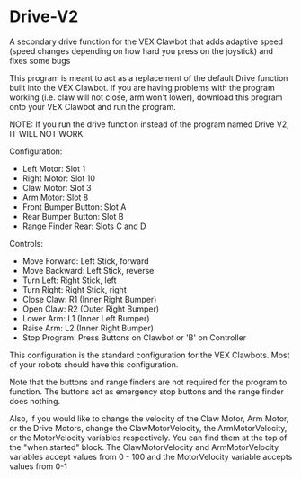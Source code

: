 # Drive-V2
A secondary drive function for the VEX Clawbot that adds adaptive speed (speed changes depending on how hard you press on the joystick) and fixes some bugs

This program is meant to act as a replacement of the default Drive function built into the VEX Clawbot. If you are having problems with the program working (i.e. claw will not close, arm won't lower), download this program onto your VEX Clawbot and run the program.

NOTE: If you run the drive function instead of the program named Drive V2, IT WILL NOT WORK.

Configuration:
- Left Motor: Slot 1
- Right Motor: Slot 10
- Claw Motor: Slot 3
- Arm Motor: Slot 8
- Front Bumper Button: Slot A
- Rear Bumper Button: Slot B
- Range Finder Rear: Slots C and D

Controls:
- Move Forward: Left Stick, forward
- Move Backward: Left Stick, reverse
- Turn Left: Right Stick, left
- Turn Right: Right Stick, right
- Close Claw: R1 (Inner Right Bumper)
- Open Claw: R2 (Outer Right Bumper)
- Lower Arm: L1 (Inner Left Bumper)
- Raise Arm: L2 (Inner Right Bumper)
- Stop Program: Press Buttons on Clawbot or 'B' on Controller

This configuration is the standard configuration for the VEX Clawbots. Most of your robots should have this configuration.

Note that the buttons and range finders are not required for the program to function. The buttons act as emergency stop buttons and the range finder does nothing.

Also, if you would like to change the velocity of the Claw Motor, Arm Motor, or the Drive Motors, change the ClawMotorVelocity, the ArmMotorVelocity, or the MotorVelocity variables respectively. You can find them at the top of the "when started" block. The ClawMotorVelocity and ArmMotorVelocity variables accept values from 0 - 100 and the MotorVelocity variable accepts values from 0-1 
